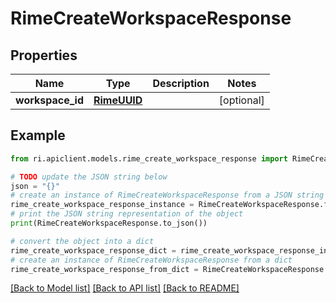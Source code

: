 # RimeCreateWorkspaceResponse


## Properties

Name | Type | Description | Notes
------------ | ------------- | ------------- | -------------
**workspace_id** | [**RimeUUID**](RimeUUID.md) |  | [optional] 

## Example

```python
from ri.apiclient.models.rime_create_workspace_response import RimeCreateWorkspaceResponse

# TODO update the JSON string below
json = "{}"
# create an instance of RimeCreateWorkspaceResponse from a JSON string
rime_create_workspace_response_instance = RimeCreateWorkspaceResponse.from_json(json)
# print the JSON string representation of the object
print(RimeCreateWorkspaceResponse.to_json())

# convert the object into a dict
rime_create_workspace_response_dict = rime_create_workspace_response_instance.to_dict()
# create an instance of RimeCreateWorkspaceResponse from a dict
rime_create_workspace_response_from_dict = RimeCreateWorkspaceResponse.from_dict(rime_create_workspace_response_dict)
```
[[Back to Model list]](../README.md#documentation-for-models) [[Back to API list]](../README.md#documentation-for-api-endpoints) [[Back to README]](../README.md)

